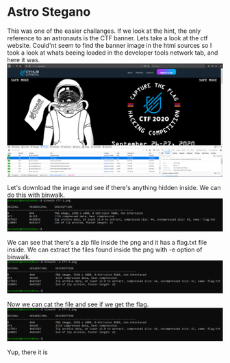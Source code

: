 # Astro Stegano

This was one of the easier challanges.
If we look at the hint, the only reference to an astronauts is the CTF banner. Lets take a look at the ctf website.
Could'nt seem to find the banner image in the html sources so I took a look at whats beeing loaded in the developer tools network tab, and here it was.
![Banner](images/ss1.PNG?raw=true "ss1")

Let's download the image and see if there's anything hidden inside. We can do this with binwalk.
![Banner](images/ss2.PNG?raw=true "ss2")

We can see that there's a zip file inside the png and it has a flag.txt file inside. We can extract the files found inside the png with -e option of binwalk.
![Banner](images/ss3.PNG?raw=true "ss3")

Now we can cat the file and see if we get the flag.
![Banner](images/ss3.PNG?raw=true "ss4")

Yup, there it is
